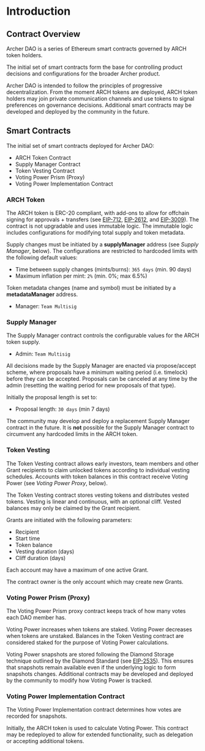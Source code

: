 # Introduction

## Contract Overview

Archer DAO is a series of Ethereum smart contracts governed by ARCH token holders.

The initial set of smart contracts form the base for controlling product decisions and configurations for the broader Archer product.

Archer DAO is intended to follow the principles of progressive decentralization. From the moment ARCH tokens are deployed, ARCH token holders may join private communication channels and use tokens to signal preferences on governance decisions. Additional smart contracts may be developed and deployed by the community in the future.

## Smart Contracts

The initial set of smart contracts deployed for Archer DAO:

* ARCH Token Contract
* Supply Manager Contract
* Token Vesting Contract
* Voting Power Prism \(Proxy\)
* Voting Power Implementation Contract

### ARCH Token

The ARCH token is ERC-20 compliant, with add-ons to allow for offchain signing for approvals + transfers \(see [EIP-712](https://eips.ethereum.org/EIPS/eip-712), [EIP-2612](https://eips.ethereum.org/EIPS/eip-2612), and [EIP-3009](https://eips.ethereum.org/EIPS/eip-3009)\). The contract is not upgradable and uses immutable logic. The immutable logic includes configurations for modifying total supply and token metadata.

Supply changes must be initiated by a **supplyManager** address \(see _Supply Manager_, below\). The configurations are restricted to hardcoded limits with the following default values:

* Time between supply changes \(mints/burns\): `365 days` \(min. 90 days\)
* Maximum inflation per mint: `2%` \(min. 0%; max 6.5%\)

Token metadata changes \(name and symbol\) must be initiated by a **metadataManager** address.

* Manager: `Team Multisig`

### Supply Manager

The Supply Manager contract controls the configurable values for the ARCH token supply.

* Admin: `Team Multisig`

All decisions made by the Supply Manager are enacted via propose/accept scheme, where proposals have a minimum waiting period \(i.e. timelock\) before they can be accepted. Proposals can be canceled at any time by the admin \(resetting the waiting period for new proposals of that type\).

Initially the proposal length is set to:

* Proposal length: `30 days` \(min 7 days\)

The community may develop and deploy a replacement Supply Manager contract in the future. It is **not** possible for the Supply Manager contract to circumvent any hardcoded limits in the ARCH token.

### Token Vesting

The Token Vesting contract allows early investors, team members and other Grant recipients to claim unlocked tokens according to individual vesting schedules. Accounts with token balances in this contract receive Voting Power \(see _Voting Power Proxy_, below\).

The Token Vesting contract stores vesting tokens and distributes vested tokens. Vesting is linear and continuous, with an optional cliff. Vested balances may only be claimed by the Grant recipient.

Grants are initiated with the following parameters:

* Recipient
* Start time
* Token balance
* Vesting duration \(days\)
* Cliff duration \(days\)

Each account may have a maximum of one active Grant.

The contract owner is the only account which may create new Grants.

### Voting Power Prism \(Proxy\)

The Voting Power Prism proxy contract keeps track of how many votes each DAO member has.

Voting Power increases when tokens are staked. Voting Power decreases when tokens are unstaked. Balances in the Token Vesting contract are considered staked for the purpose of Voting Power calculations.

Voting Power snapshots are stored following the Diamond Storage technique outlined by the Diamond Standard \(see [EIP-2535](https://eips.ethereum.org/EIPS/eip-2535)\). This ensures that snapshots remain available even if the underlying logic to form snapshots changes. Additional contracts may be developed and deployed by the community to modify how Voting Power is tracked.

### Voting Power Implementation Contract

The Voting Power Implementation contract determines how votes are recorded for snapshots.

Initially, the ARCH token is used to calculate Voting Power. This contract may be redeployed to allow for extended functionality, such as delegation or accepting additional tokens.

